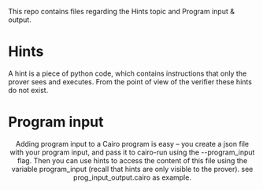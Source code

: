 This repo contains files regarding the Hints topic and Program input & output.

# Hints
A hint is a piece of python code, which contains instructions that only the prover sees and executes. From the point of view of the verifier these hints do not exist.

# Program input
<p align="center">Adding program input to a Cairo program is easy – you create a json file with your program input, and pass it to cairo-run using the --program_input flag. Then you can use hints to access the content of this file using the variable program_input (recall that hints are only visible to the prover).
see prog_input_output.cairo as example. </p>


